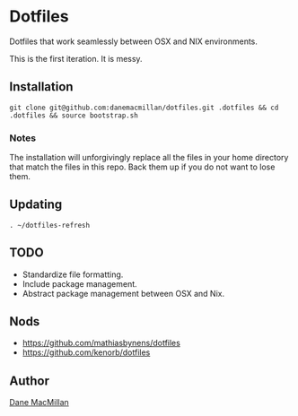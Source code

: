 # Dotfiles

Dotfiles that work seamlessly between OSX and NIX environments.

This is the first iteration. It is messy.

## Installation

`git clone git@github.com:danemacmillan/dotfiles.git .dotfiles && cd .dotfiles && source bootstrap.sh`

### Notes

The installation will unforgivingly replace all the files in your home directory that match the files in this repo. Back them up if you do not want to lose them.

## Updating

`. ~/dotfiles-refresh`

## TODO

- Standardize file formatting.
- Include package management.
- Abstract package management between OSX and Nix.

## Nods

- https://github.com/mathiasbynens/dotfiles
- https://github.com/kenorb/dotfiles

## Author

[Dane MacMillan](https://danemacmillan.com)

